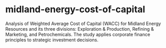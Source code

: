 # midland-energy-cost-of-capital
Analysis of Weighted Average Cost of Capital (WACC) for Midland Energy Resources and its three divisions: Exploration &amp; Production, Refining &amp; Marketing, and Petrochemicals. The study applies corporate finance principles to strategic investment decisions.
